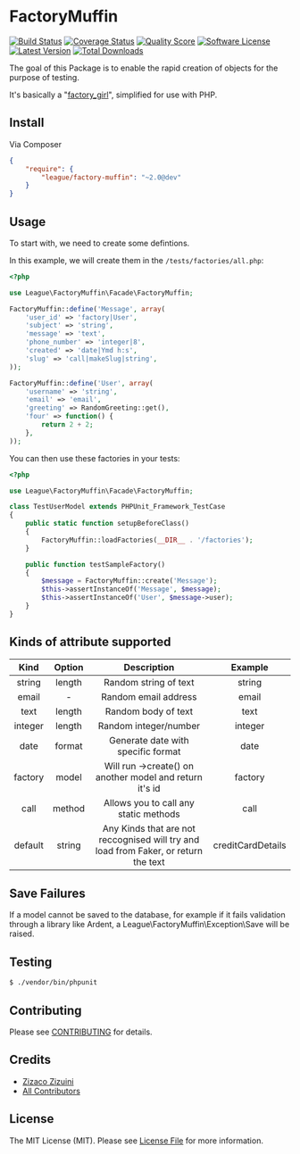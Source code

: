 FactoryMuffin
=============

[![Build Status](https://img.shields.io/travis/thephpleague/factory-muffin/master.svg?style=flat)](https://travis-ci.org/thephpleague/factory-muffin)
[![Coverage Status](https://img.shields.io/scrutinizer/coverage/g/thephpleague/factory-muffin.svg?style=flat)](https://scrutinizer-ci.com/g/thephpleague/factory-muffin/code-structure)
[![Quality Score](https://img.shields.io/scrutinizer/g/thephpleague/factory-muffin.svg?style=flat)](https://scrutinizer-ci.com/g/thephpleague/factory-muffin)
[![Software License](https://img.shields.io/badge/license-MIT-brightgreen.svg?style=flat)](LICENSE.md)
[![Latest Version](https://img.shields.io/github/release/thephpleague/factory-muffin.svg?style=flat)](https://github.com/thephpleague/factory-muffin/releases)
[![Total Downloads](https://img.shields.io/packagist/dt/league/factory-muffin.svg?style=flat)](https://packagist.org/packages/league/factory-muffin)

The goal of this Package is to enable the rapid creation of objects for the purpose of testing.

It's basically a "[factory\_girl](https://github.com/thoughtbot/factory_girl)", simplified for use with PHP.

## Install

Via Composer

```json
{
    "require": {
        "league/factory-muffin": "~2.0@dev"
    }
}
```

## Usage

To start with, we need to create some defintions.

In this example, we will create them in the `/tests/factories/all.php`:

```php
<?php

use League\FactoryMuffin\Facade\FactoryMuffin;

FactoryMuffin::define('Message', array(
    'user_id' => 'factory|User',
    'subject' => 'string',
    'message' => 'text',
    'phone_number' => 'integer|8',
    'created' => 'date|Ymd h:s',
    'slug' => 'call|makeSlug|string',
));

FactoryMuffin::define('User', array(
    'username' => 'string',
    'email' => 'email',
    'greeting' => RandomGreeting::get(),
    'four' => function() {
        return 2 + 2;
    },
));
```

You can then use these factories in your tests:

```php
<?php

use League\FactoryMuffin\Facade\FactoryMuffin;

class TestUserModel extends PHPUnit_Framework_TestCase
{
    public static function setupBeforeClass()
    {
        FactoryMuffin::loadFactories(__DIR__ . '/factories');
    }

    public function testSampleFactory()
    {
        $message = FactoryMuffin::create('Message');
        $this->assertInstanceOf('Message', $message);
        $this->assertInstanceOf('User', $message->user);
    }
}
```

## Kinds of attribute supported

| Kind          | Option  | Description                                                                        | Example
| :-----------: | :-----: |:----------------------------------------------------------------------------------:| :----------------:|
| string        | length  | Random string of text                                                              | string|12         |
| email         | -       | Random email address                                                               | email             |
| text          | length  | Random body of text                                                                | text|100          |
| integer       | length  | Random integer/number                                                              | integer|10        |
| date          | format  | Generate date with specific format                                                 | date|d-M-Y        |
| factory       | model   | Will run ->create() on another model and return it's id                            | factory|User      |
| call          | method  | Allows you to call any static methods                                              | call|staticMethod |
| default       | string  | Any Kinds that are not reccognised will try and load from Faker, or return the text| creditCardDetails |


## Save Failures

If a model cannot be saved to the database, for example if it fails validation through a library like Ardent, a League\FactoryMuffin\Exception\Save will be raised.

## Testing

```bash
$ ./vendor/bin/phpunit
```

## Contributing

Please see [CONTRIBUTING](https://github.com/thephpleague/factory-muffin/blob/master/CONTRIBUTING.md) for details.

## Credits

- [Zizaco Zizuini](https://github.com/Zizaco)
- [All Contributors](https://github.com/thephpleague/factory-muffin/contributors)

## License

The MIT License (MIT). Please see [License File](https://github.com/thephpleague/factory-muffin/blob/master/LICENSE) for more information.

